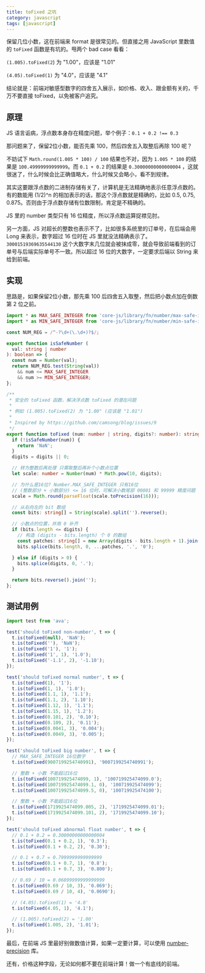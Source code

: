 ```yaml
---
title: toFixed 之坑
category: javascript
tags: [javascript]
---
```


保留几位小数，这在前端来 format 是很常见的。但直接之用 JavaScript 里数值的 `toFixed` 函数是有坑的。甩两个 bad case 看看：

`(1.005).toFixed(2`) 为 "1.00"，应该是 "1.01"

`(4.05).toFixed(1)` 为 "4.0"，应该是 "4.1"

结论就是：前端对敏感型数字的四舍五入展示，如价格、收入、跟金额有关的，千万不要直接 toFixed，以免被客户追究。

<!-- more -->

## 原理

JS 语言诟病，浮点数本身存在精度问题，举个例子：`0.1 + 0.2 !== 0.3`

那问题来了，保留2位小数，能否先乘 100，然后四舍五入取整后再除 100 呢？

不妨试下 `Math.round(1.005 * 100) / 100` 结果也不对，因为 `1.005 * 100` 的结果是 `100.49999999999999`。而 `0.1 + 0.2` 的结果是 `0.30000000000000004` ，这就很迷了，什么时候会比正确值略大，什么时候又会略小，看不到规律。

其实这要跟浮点数的二进制存储有关了，计算机是无法精确地表示任意浮点数的。有的数能用 (1/2)^n 的相加表示的话，那这个浮点数就是精确的，比如 0.5, 0.75, 0.875。否则由于浮点数存储有位数限制，肯定是不精确的。

JS 里的 number 类型只有 16 位精度，所以浮点数运算捉襟见肘。

另一方面，JS 对超长的整数也表示不了，比如很多系统里的订单号，在后端会用 Long 来表示，数字超过 16 位时在 JS 里就没法精确表示了。`30001519369635544130` 这个大数字末几位就会被抹成零，就会导致前端看到的订单号与后端实际单号不一致。所以超过 16 位的大数字，一定要求后端以 String 来给到前端。

## 实现

思路是，如果保留2位小数，那先乘 100 后四舍五入取整，然后把小数点加在倒数第 2 位之前。

```typescript
import * as MAX_SAFE_INTEGER from 'core-js/library/fn/number/max-safe-integer';
import * as MIN_SAFE_INTEGER from 'core-js/library/fn/number/min-safe-integer';

const NUM_REG = /^-?\d+(\.\d+)?$/;

export function isSafeNumber (
  val: string | number
): boolean => {
  const num = Number(val);
  return NUM_REG.test(String(val))
    && num <= MAX_SAFE_INTEGER
    && num >= MIN_SAFE_INTEGER;
};

/**
 * 安全的 toFixed 函数，解决浮点数 toFixed 的潜在问题
 *
 * 例如 (1.005).toFixed(2) 为 "1.00" (应该是 "1.01")
 *
 * Inspired by https://github.com/camsong/blog/issues/9
 */
export function toFixed (num: number | string, digits?: number): string => {
  if (!isSafeNumber(num)) {
    return 'NaN';
  }
  digits = digits || 0;

  // 转为整数后再处理 只需取整后再补个小数点位置
  let scale: number = Number(num) * Math.pow(10, digits);

  // 为什么是16位? Number.MAX_SAFE_INTEGER 只有16位
  // (整数部分 + 小数部分) <= 16 位时，可解决小数尾部 00001 和 99999 精度问题
  scale = Math.round(parseFloat(scale.toPrecision(16)));

  // 从右向左的 bit 数组
  const bits: string[] = String(scale).split('').reverse();

  // 小数点的位置，并用 0 补齐
  if (bits.length <= digits) {
    // 构造 (digits - bits.length) 个 0 的数组
    const patches: string[] = new Array(digits - bits.length + 1).join('0').split('');
    bits.splice(bits.length, 0, ...patches, '.', '0');

  } else if (digits > 0) {
    bits.splice(digits, 0, '.');
  }

  return bits.reverse().join('');
};

```

## 测试用例

```js
import test from 'ava';

test('should toFixed non-number', t => {
  t.is(toFixed(null), 'NaN');
  t.is(toFixed(''), 'NaN');
  t.is(toFixed('1'), '1');
  t.is(toFixed('1', 1), '1.0');
  t.is(toFixed('-1.1', 2), '-1.10');
});

test('should toFixed normal number', t => {
  t.is(toFixed(1), '1');
  t.is(toFixed(1, 1), '1.0');
  t.is(toFixed(1.1, 1), '1.1');
  t.is(toFixed(1.1, 2), '1.10');
  t.is(toFixed(1.12, 1), '1.1');
  t.is(toFixed(1.15, 1), '1.2');
  t.is(toFixed(0.101, 2), '0.10');
  t.is(toFixed(0.109, 2), '0.11');
  t.is(toFixed(0.0041, 3), '0.004');
  t.is(toFixed(0.0049, 3), '0.005');
});

test('should toFixed big number', t => {
  // MAX_SAFE_INTEGER 16位数字
  t.is(toFixed(9007199254740991), '9007199254740991');

  // 整数 + 小数 不能超过16位
  t.is(toFixed(100719925474099, 1), '100719925474099.0');
  t.is(toFixed(100719925474099.1, 0), '100719925474099');
  t.is(toFixed(100719925474099.5, 0), '100719925474100');

  // 整数 + 小数 不能超过16位
  t.is(toFixed(1719925474099.005, 2), '1719925474099.01');
  t.is(toFixed(1719925474099.101, 2), '1719925474099.10');
});

test('should toFixed abnormal float number', t => {
  // 0.1 + 0.2 = 0.30000000000000004
  t.is(toFixed(0.1 + 0.2, 1), '0.3');
  t.is(toFixed(0.1 + 0.2, 2), '0.30');

  // 0.1 + 0.7 = 0.7999999999999999
  t.is(toFixed(0.1 + 0.7, 1), '0.8');
  t.is(toFixed(0.1 + 0.7, 3), '0.800');

  // 0.69 / 10 = 0.06899999999999999
  t.is(toFixed(0.69 / 10, 3), '0.069');
  t.is(toFixed(0.69 / 10, 4), '0.0690');

  // (4.05).toFixed(1) = '4.0'
  t.is(toFixed(4.05, 1), '4.1');

  // (1.005).toFixed(2) = '1.00'
  t.is(toFixed(1.005, 2), '1.01');
});

```

最后，在前端 JS 里最好别做数值计算，如果一定要计算，可以使用 [number-precision](https://github.com/nefe/number-precision) 库。

还有，价格这种字段，无论如何都不要在前端计算！做一个有底线的前端。

